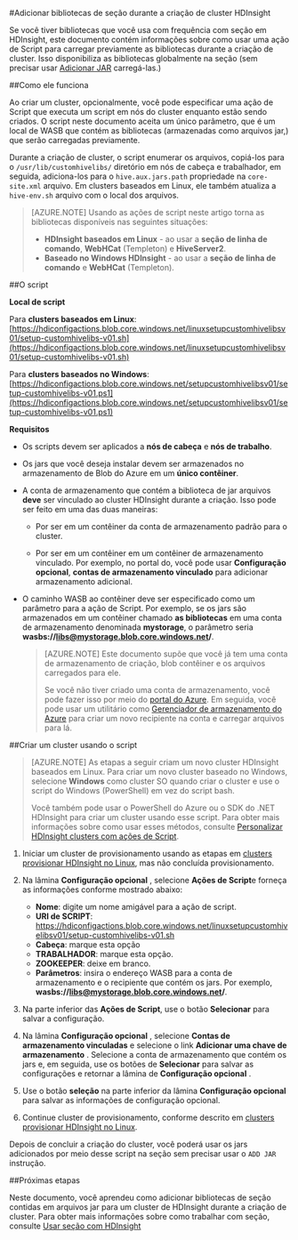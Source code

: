 <properties
pageTitle="Adicionar bibliotecas de seção durante a criação de cluster HDInsight | Azure"
description="Aprenda a adicionar bibliotecas de seção (arquivos jar), a um cluster de HDInsight durante a criação de cluster."
services="hdinsight"
documentationCenter=""
authors="Blackmist"
manager="jhubbard"
editor="cgronlun"/>

<tags
ms.service="hdinsight"
ms.devlang="na"
ms.topic="article"
ms.tgt_pltfrm="na"
ms.workload="big-data"
ms.date="09/20/2016"
ms.author="larryfr"/>

#<a name="add-hive-libraries-during-hdinsight-cluster-creation"></a>Adicionar bibliotecas de seção durante a criação de cluster HDInsight

Se você tiver bibliotecas que você usa com frequência com seção em HDInsight, este documento contém informações sobre como usar uma ação de Script para carregar previamente as bibliotecas durante a criação de cluster. Isso disponibiliza as bibliotecas globalmente na seção (sem precisar usar [Adicionar JAR](https://cwiki.apache.org/confluence/display/Hive/LanguageManual+Cli) carregá-las.)

##<a name="how-it-works"></a>Como ele funciona

Ao criar um cluster, opcionalmente, você pode especificar uma ação de Script que executa um script em nós do cluster enquanto estão sendo criados. O script neste documento aceita um único parâmetro, que é um local de WASB que contém as bibliotecas (armazenadas como arquivos jar,) que serão carregadas previamente.

Durante a criação de cluster, o script enumerar os arquivos, copiá-los para o `/usr/lib/customhivelibs/` diretório em nós de cabeça e trabalhador, em seguida, adiciona-los para o `hive.aux.jars.path` propriedade na `core-site.xml` arquivo. Em clusters baseados em Linux, ele também atualiza a `hive-env.sh` arquivo com o local dos arquivos.

> [AZURE.NOTE] Usando as ações de script neste artigo torna as bibliotecas disponíveis nas seguintes situações:
>
> * __HDInsight baseados em Linux__ - ao usar a __seção de linha de comando__, __WebHCat__ (Templeton) e __HiveServer2__.
> * __Baseado no Windows HDInsight__ - ao usar a __seção de linha de comando__ e __WebHCat__ (Templeton).

##<a name="the-script"></a>O script

__Local de script__

Para __clusters baseados em Linux__: [https://hdiconfigactions.blob.core.windows.net/linuxsetupcustomhivelibsv01/setup-customhivelibs-v01.sh](https://hdiconfigactions.blob.core.windows.net/linuxsetupcustomhivelibsv01/setup-customhivelibs-v01.sh)

Para __clusters baseados no Windows__: [https://hdiconfigactions.blob.core.windows.net/setupcustomhivelibsv01/setup-customhivelibs-v01.ps1](https://hdiconfigactions.blob.core.windows.net/setupcustomhivelibsv01/setup-customhivelibs-v01.ps1)

__Requisitos__

* Os scripts devem ser aplicados a __nós de cabeça__ e __nós de trabalho__.

* Os jars que você deseja instalar devem ser armazenados no armazenamento de Blob do Azure em um __único contêiner__. 

* A conta de armazenamento que contém a biblioteca de jar arquivos __deve__ ser vinculado ao cluster HDInsight durante a criação. Isso pode ser feito em uma das duas maneiras:

    * Por ser em um contêiner da conta de armazenamento padrão para o cluster.
    
    * Por ser em um contêiner em um contêiner de armazenamento vinculado. Por exemplo, no portal do, você pode usar __Configuração opcional__, __contas de armazenamento vinculado__ para adicionar armazenamento adicional.

* O caminho WASB ao contêiner deve ser especificado como um parâmetro para a ação de Script. Por exemplo, se os jars são armazenados em um contêiner chamado __as bibliotecas__ em uma conta de armazenamento denominada __mystorage__, o parâmetro seria __wasbs://libs@mystorage.blob.core.windows.net/__.

    > [AZURE.NOTE] Este documento supõe que você já tem uma conta de armazenamento de criação, blob contêiner e os arquivos carregados para ele. 
    >
    > Se você não tiver criado uma conta de armazenamento, você pode fazer isso por meio do [portal do Azure](https://portal.azure.com). Em seguida, você pode usar um utilitário como [Gerenciador de armazenamento do Azure](http://storageexplorer.com/) para criar um novo recipiente na conta e carregar arquivos para lá.

##<a name="create-a-cluster-using-the-script"></a>Criar um cluster usando o script

> [AZURE.NOTE] As etapas a seguir criam um novo cluster HDInsight baseados em Linux. Para criar um novo cluster baseado no Windows, selecione __Windows__ como cluster SO quando criar o cluster e use o script do Windows (PowerShell) em vez do script bash.
> 
> Você também pode usar o PowerShell do Azure ou o SDK do .NET HDInsight para criar um cluster usando esse script. Para obter mais informações sobre como usar esses métodos, consulte [Personalizar HDInsight clusters com ações de Script](hdinsight-hadoop-customize-cluster-linux.md).

1. Iniciar um cluster de provisionamento usando as etapas em [clusters provisionar HDInsight no Linux](hdinsight-hadoop-provision-linux-clusters.md#portal), mas não concluída provisionamento.

2. Na lâmina **Configuração opcional** , selecione **Ações de Script**e forneça as informações conforme mostrado abaixo:

    * __Nome__: digite um nome amigável para a ação de script.
    * __URI de SCRIPT__: https://hdiconfigactions.blob.core.windows.net/linuxsetupcustomhivelibsv01/setup-customhivelibs-v01.sh
    * __Cabeça__: marque esta opção
    * __TRABALHADOR__: marque esta opção.
    * __ZOOKEEPER__: deixe em branco.
    * __Parâmetros__: insira o endereço WASB para a conta de armazenamento e o recipiente que contém os jars. Por exemplo, __wasbs://libs@mystorage.blob.core.windows.net/__.

3. Na parte inferior das **Ações de Script**, use o botão **Selecionar** para salvar a configuração.

4. Na lâmina **Configuração opcional** , selecione __Contas de armazenamento vinculadas__ e selecione o link __Adicionar uma chave de armazenamento__ . Selecione a conta de armazenamento que contém os jars e, em seguida, use os botões de __Selecionar__ para salvar as configurações e retornar a lâmina de __Configuração opcional__ .

5. Use o botão **seleção** na parte inferior da lâmina **Configuração opcional** para salvar as informações de configuração opcional.

6. Continue cluster de provisionamento, conforme descrito em [clusters provisionar HDInsight no Linux](hdinsight-hadoop-provision-linux-clusters.md#portal).

Depois de concluir a criação do cluster, você poderá usar os jars adicionados por meio desse script na seção sem precisar usar o `ADD JAR` instrução.

##<a name="next-steps"></a>Próximas etapas

Neste documento, você aprendeu como adicionar bibliotecas de seção contidas em arquivos jar para um cluster de HDInsight durante a criação de cluster. Para obter mais informações sobre como trabalhar com seção, consulte [Usar seção com HDInsight](hdinsight-use-hive.md)
